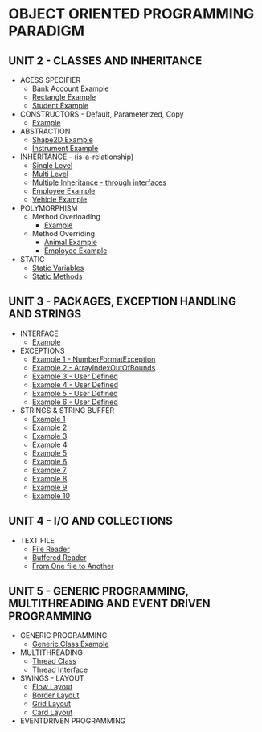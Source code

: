 # OBJECT ORIENTED PROGRAMMING PARADIGM 
## UNIT 2 - CLASSES AND INHERITANCE
- ACESS SPECIFIER
  - [Bank Account Example](Access-Specifiers/BankAccount.java)
  - [Rectangle Example](Access-Specifiers/Rectangle.java)
  - [Student Example](Access-Specifiers/Student.java)
- CONSTRUCTORS - Default, Parameterized, Copy
  - [Example](Constructors.java)
- ABSTRACTION
  - [Shape2D Example](Abstraction/Shape2D.java)
  - [Instrument Example](Abstraction/Instrument.java)
- INHERITANCE - (is-a-relationship)
  - [Single Level](Inheritance/Single-Level.java)
  - [Multi Level](Inheritance/Multi-Level.java)
  - [Multiple Inheritance - through interfaces](Inheritance/Multiple-Inheritance.java)
  - [Employee Example](Inheritance/Employee.java)
  - [Vehicle Example](Inheritance/Vehicle.java)
- POLYMORPHISM
  - Method Overloading
    - [Example](Polymorphism/Overloading.java)
  - Method Overriding
      - [Animal Example](Polymorphism/Animal.java)
      - [Employee Example](Polymorphism/Employee.java)
- STATIC
  - [Static Variables](Static/StaticVariable.java)
  - [Static Methods](Static/StaticMethod.java)
## UNIT 3 - PACKAGES, EXCEPTION HANDLING AND STRINGS
- INTERFACE
  - [Example](Interface_Example.java)
- EXCEPTIONS
  - [Example 1 - NumberFormatException](Exceptions/ex1.java)
  - [Example 2 - ArrayIndexOutOfBounds](Exceptions/ex2.java)
  - [Example 3 - User Defined](Exceptions/ex3.java)
  - [Example 4 - User Defined](Exceptions/ex4.java)
  - [Example 5 - User Defined](Exceptions/ex5.java)
  - [Example 6 - User Defined](Exceptions/InvalidMark.java)
- STRINGS & STRING BUFFER
  - [Example 1](Strings/ex1.java)
  - [Example 2](Strings/ex2.java)
  - [Example 3](Strings/ex3.java)
  - [Example 4](Strings/ex4.java)
  - [Example 5](Strings/ex5.java)
  - [Example 6](Strings/ex6.java)
  - [Example 7](Strings/ex7.java)
  - [Example 8](Strings/ex8.java)
  - [Example 9](Strings/ex9.java)
  - [Example 10](Strings/ex10.java)
## UNIT 4 - I/O AND COLLECTIONS
- TEXT FILE
  - [File Reader](File/FileReader.java)
  - [Buffered Reader](File/BufferedReader.java)
  - [From One file to Another](File/Onefile-to-Another.java)
## UNIT 5 - GENERIC PROGRAMMING, MULTITHREADING AND EVENT DRIVEN PROGRAMMING
- GENERIC PROGRAMMING
  - [Generic Class Example](UNIT-5/GenericClass-Example.java)
- MULTITHREADING
  - [Thread Class](UNIT-5/ThreadClass-Example.java)
  - [Thread Interface](UNIT-5/ThreadInterface-Example.java)
- SWINGS - LAYOUT
  - [Flow Layout](UNIT-5/Swings-FlowLayout.java)
  - [Border Layout](UNIT-5/Swings-BorderLayout.java)
  - [Grid Layout](UNIT-5/Swings-GridLayout.java)
  - [Card Layout](UNIT-5/Swings-CardLayout.java)
- EVENTDRIVEN PROGRAMMING
  
